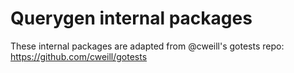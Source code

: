 # Querygen internal packages

These internal packages are adapted from @cweill's gotests repo: https://github.com/cweill/gotests
